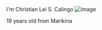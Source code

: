I'm Christian Lei S. Calingo 
![image](https://github.com/ChristianLeiCalingo/CPE311_CALINGO_REPOSITORY/assets/157345687/494ea630-0fd4-4b7b-bc3f-e59c418dfa90)


19 years old from Marikina
